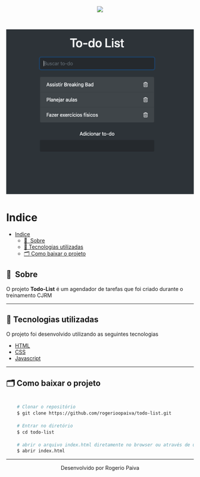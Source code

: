 <h1 align="center">
    <img src="image/logo.png">
</h1>

<h1>
    <img src="image/todo-list-image.png">
</h1>


# Indice

- [Indice](#indice)
  - [🔖&nbsp; Sobre](#-sobre)
  - [🚀 Tecnologias utilizadas](#-tecnologias-utilizadas)
  - [🗂 Como baixar o projeto](#-como-baixar-o-projeto)

## 🔖&nbsp; Sobre

O projeto **Todo-List** é um agendador de tarefas que foi criado durante o treinamento CJRM  

---

## 🚀 Tecnologias utilizadas

O projeto foi desenvolvido utilizando as seguintes tecnologias

- [HTML](https://www.w3schools.com/html/)
- [CSS](https://www.w3schools.com/css/)
- [Javascript](https://developer.mozilla.org/pt-BR/docs/Web/JavaScript)

---

## 🗂 Como baixar o projeto

```bash

    # Clonar o repositório
    $ git clone https://github.com/rogerioopaiva/todo-list.git

    # Entrar no diretório
    $ cd todo-list

    # abrir o arquivo index.html diretamente no browser ou através de um servidor local
    $ abrir index.html
```

---

<p align="center">Desenvolvido  por Rogerio Paiva</p>